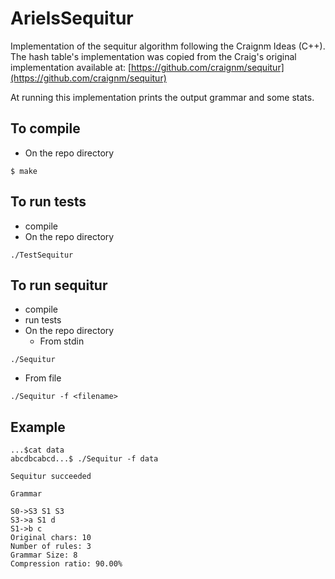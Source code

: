 # ArielsSequitur
Implementation of the sequitur algorithm following the Craignm Ideas (C++). The hash table's implementation was copied from the Craig's original implementation available at: [https://github.com/craignm/sequitur](https://github.com/craignm/sequitur)

At running this implementation prints the output grammar and some stats.

## To compile
- On the repo directory
```
$ make
```

## To run tests
- compile
- On the repo directory
```
./TestSequitur
```

## To run sequitur
- compile
- run tests
- On the repo directory
  - From stdin
```
./Sequitur
```
   - From file
```
./Sequitur -f <filename>
```

## Example
```
...$cat data 
abcdbcabcd...$ ./Sequitur -f data

Sequitur succeeded

Grammar

S0->S3 S1 S3 
S3->a S1 d 
S1->b c 
Original chars: 10
Number of rules: 3
Grammar Size: 8
Compression ratio: 90.00%
```
